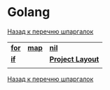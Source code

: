 # Golang

[Назад к перечню шпаргалок][back]

||||
|:---|:---|:---|
| **[for](for.md)** | **[map](map.md)** | **[nil](nil.md)** |
| **[if](if.md)** |  | **[Project Layout](project-layout.md)** |
||||

[Назад к перечню шпаргалок][back]

[back]: <../.> "Назад к перечню шпаргалок"
